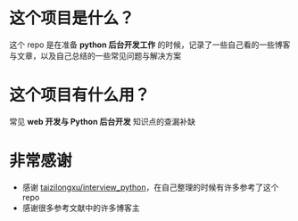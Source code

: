 # 这个项目是什么？
这个 repo 是在准备 **python 后台开发工作** 的时候，记录了一些自己看的一些博客与文章，以及自己总结的一些常见问题与解决方案

# 这个项目有什么用？
常见 **web 开发与 Python 后台开发** 知识点的查漏补缺

# 非常感谢
- 感谢 [taizilongxu/interview_python](https://github.com/taizilongxu/interview_python)，在自己整理的时候有许多参考了这个 repo
- 感谢很多参考文献中的许多博客主

